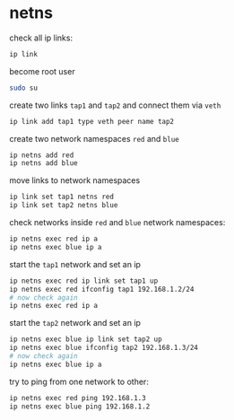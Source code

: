 # netns


check all ip links:
```bash
ip link
```

become root user
```bash
sudo su
```

create two links `tap1` and `tap2` and connect them via `veth`
```bash
ip link add tap1 type veth peer name tap2
```

create two network namespaces `red` and `blue`
```bash
ip netns add red
ip netns add blue
```

move links to network namespaces
```bash
ip link set tap1 netns red
ip link set tap2 netns blue
```

check networks inside `red` and `blue` network namespaces:
```bash
ip netns exec red ip a
ip netns exec blue ip a
```

start the `tap1` network and set an ip
```bash
ip netns exec red ip link set tap1 up
ip netns exec red ifconfig tap1 192.168.1.2/24
# now check again
ip netns exec red ip a
```

start the `tap2` network and set an ip
```bash
ip netns exec blue ip link set tap2 up
ip netns exec blue ifconfig tap2 192.168.1.3/24
# now check again
ip netns exec blue ip a
```

try to ping from one network to other:
```bash
ip netns exec red ping 192.168.1.3
ip netns exec blue ping 192.168.1.2
```
